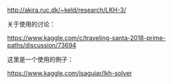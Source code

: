 http://akira.ruc.dk/~keld/research/LKH-3/



关于使用的讨论：

https://www.kaggle.com/c/traveling-santa-2018-prime-paths/discussion/73694

这里是一个使用的例子：

https://www.kaggle.com/jsaguiar/lkh-solver